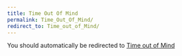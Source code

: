 ```yaml
---
title: Time Out Of Mind
permalink: Time_Out_Of_Mind/
redirect_to: Time_out_of_Mind/
---
```


You should automatically be redirected to [Time out of Mind](Time_out_of_Mind/)
